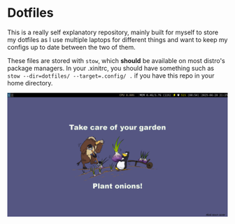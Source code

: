 # Dotfiles

This is a really self explanatory repository, mainly built for myself to store my dotfiles as I use multiple laptops for different things and want to keep my configs up to date between the two of them.


These files are stored with `stow`, which **should** be available on most distro's package managers.
In your .xinitrc, you should have something such as `stow --dir=dotfiles/ --target=.config/ .` if you have this repo in your home directory.

![Background](thumb.png "")
